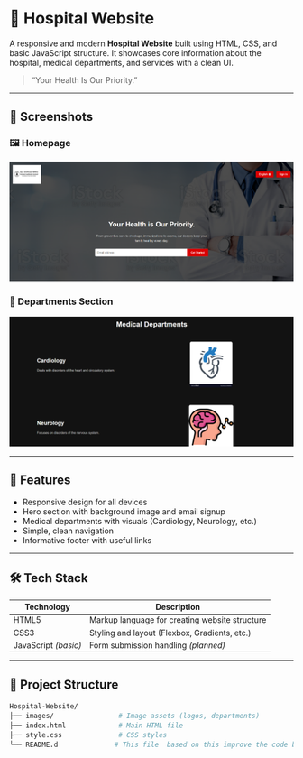 # 🏥 Hospital Website

A responsive and modern **Hospital Website** built using HTML, CSS, and basic JavaScript structure. It showcases core information about the hospital, medical departments, and services with a clean UI.

> “Your Health Is Our Priority.”

---

## 📸 Screenshots

### 🖼️ Homepage
![Homepage Screenshot](https://github.com/ashabharti/hospital_website/blob/main/images/Screenshot1.png)

### 🏥 Departments Section
![Departments Screenshot](images/screenshot2.png)


---

## 🧠 Features

-  Responsive design for all devices
-  Hero section with background image and email signup
-  Medical departments with visuals (Cardiology, Neurology, etc.)
-  Simple, clean navigation
-  Informative footer with useful links

---

## 🛠️ Tech Stack

| Technology | Description |
|------------|-------------|
| HTML5      | Markup language for creating website structure |
| CSS3       | Styling and layout (Flexbox, Gradients, etc.) |
| JavaScript *(basic)* | Form submission handling *(planned)* |

---

## 📁 Project Structure

```bash
Hospital-Website/
├── images/                # Image assets (logos, departments)
├── index.html             # Main HTML file
├── style.css              # CSS styles
└── README.d              # This file  based on this improve the code but  only use html and css
